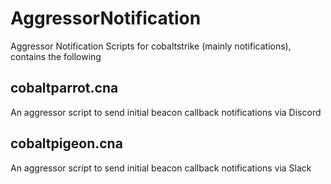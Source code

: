 # AggressorNotification

Aggressor Notification Scripts for cobaltstrike (mainly notifications), contains the following

## cobaltparrot.cna
An aggressor script to send initial beacon callback notifications via Discord

## cobaltpigeon.cna
An aggressor script to send initial beacon callback notifications via Slack
